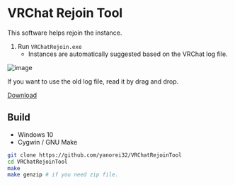 # VRChat Rejoin Tool

This software helps rejoin the instance.

1. Run `VRChatRejoin.exe`
   + Instances are automatically suggested based on the VRChat log file.

![image](https://user-images.githubusercontent.com/11992915/62416386-d48d4380-b674-11e9-8726-fb7d4b5a7e07.png)

If you want to use the old log file, read it by drag and drop.

[Download](https://github.com/Yanorei32/VRChatRejoinTool/releases)
## Build

* Windows 10
* Cygwin / GNU Make

```bash
git clone https://github.com/yanorei32/VRChatRejoinTool
cd VRChatRejoinTool
make
make genzip # if you need zip file.
```



